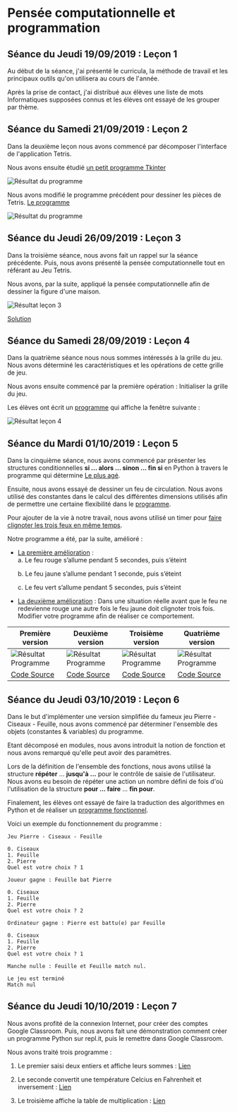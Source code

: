 # Pensée computationnelle et programmation

## Séance du Jeudi 19/09/2019 : Leçon 1

Au début de la séance, j'ai présenté le curricula, la méthode de travail et les principaux outils qu'on utilisera au cours de l'année.

Après la prise de contact, j'ai distribué aux élèves une liste de mots Informatiques supposées connus et les élèves ont essayé de les grouper par thème.

## Séance du Samedi 21/09/2019 : Leçon 2

Dans la deuxième leçon nous avons commencé par décomposer l'interface de l'application Tetris.

Nous avons ensuite étudié [un petit programme Tkinter](./Lecon_02/question_7.py)

![Résultat du programme](./images/lecon_02_q7.png)

Nous avons modifié le programme précédent pour dessiner les pièces de Tetris. [Le programme](./Lecon_02/question_8.py)

![Résultat du programme](./images/lecon_02_q8.png)

## Séance du Jeudi 26/09/2019 : Leçon 3

Dans la troisième séance, nous avons fait un rappel sur la séance précédente. Puis, nous avons présenté la pensée computationnelle tout en référant au Jeu Tetris.

Nous avons, par la suite, appliqué la pensée computationnelle afin de dessiner la figure d'une maison.

![Résultat leçon 3](./images/lecon_03.PNG)

[Solution](./Lecon_3/question_3.py)

## Séance du Samedi 28/09/2019 : Leçon 4

Dans la quatrième séance nous nous sommes intéressés à la grille du jeu. Nous avons déterminé les caractéristiques et les opérations de cette grille de jeu. 

Nous avons ensuite commencé par la première opération : Initialiser la grille du jeu.

Les élèves ont écrit un [programme](./Lecon_04/programme_v01.py) qui affiche la fenêtre suivante :

![Résultat leçon 4](./images/lecon_04.PNG)

## Séance du Mardi 01/10/2019 : Leçon 5

Dans la cinquième séance, nous avons commencé par présenter les structures conditionnelles **si ... alors ... sinon ... fin si** en Python à travers le programme qui détermine [Le plus agé](./Lecon_05/plus_age.py).

Ensuite, nous avons essayé de dessiner un feu de circulation. Nous avons utilisé des constantes dans le calcul des différentes dimensions utilisés afin de permettre une certaine flexibilité dans le [programme](./Lecon_05/programme_v02.py).


Pour ajouter de la vie à notre travail, nous avons utilisé un timer pour [faire clignoter les trois feux en même temps](./Lecon_05/programme_v03.py).

Notre programme a été, par la suite, amélioré :

* [La première amélioration](./Lecon_05/programme_v04.py) :         
  a. Le feu rouge s’allume pendant 5 secondes, puis s’éteint

  b. Le feu jaune s’allume pendant 1 seconde, puis s’éteint

  c. Le feu vert s’allume pendant 5 secondes, puis s’éteint

* [La deuxième amélioration](./Lecon_05/programme_v05.py) : Dans une situation réelle avant que le feu ne redevienne rouge une autre fois le feu jaune doit clignoter trois fois. Modifier votre programme afin de réaliser ce comportement.


| Première version | Deuxième version | Troisième version | Quatrième version |
| ---------------- | ---------------- | ----------------- | ----------------- |
| ![Résultat Programme](./images/lecon_05_01.PNG) | ![Résultat Programme](./images/lecon_05_02.gif) | ![Résultat Programme](./images/lecon_05_03.gif) | ![Résultat Programme](./images/lecon_05_04.gif) |
| [Code Source](./Lecon_05/programme_v02.py) | [Code Source](./Lecon_05/programme_v03.py) | [Code Source](./Lecon_05/programme_v04.py) | [Code Source](./Lecon_05/programme_v05.py) |


## Séance du Jeudi 03/10/2019 : Leçon 6

Dans le but d'implémenter une version simplifiée du fameux jeu Pierre - Ciseaux - Feuille, nous avons commencé par déterminer l'ensemble des objets (constantes & variables) du programme.

Etant décomposé en modules, nous avons introduit la notion de fonction et nous avons remarqué qu'elle peut avoir des paramètres.

Lors de la définition de l'ensemble des fonctions, nous avons utilisé la structure **répéter** ... **jusqu'à ...** pour le contrôle de saisie de l'utilisateur. Nous avons eu besoin de répéter une action un nombre défini de fois d'où l'utilisation de la structure **pour ... faire** ... **fin pour**.

Finalement, les élèves ont essayé de faire la traduction des algorithmes en Python et de réaliser un [programme fonctionnel](./Lecon_06/pcf.py).

Voici un exemple du fonctionnement du programme :

```
Jeu Pierre - Ciseaux - Feuille

0. Ciseaux
1. Feuille
2. Pierre
Quel est votre choix ? 1

Joueur gagne : Feuille bat Pierre

0. Ciseaux
1. Feuille
2. Pierre
Quel est votre choix ? 2

Ordinateur gagne : Pierre est battu(e) par Feuille

0. Ciseaux
1. Feuille
2. Pierre
Quel est votre choix ? 1

Manche nulle : Feuille et Feuille match nul.

Le jeu est terminé
Match nul
```

## Séance du Jeudi 10/10/2019 : Leçon 7

Nous avons profité de la connexion Internet, pour créer des comptes Google Classroom. Puis, nous avons fait une démonstration comment créer un programme Python sur repl.it, puis le remettre dans Google Classroom. 

Nous avons traité trois programme :

1. Le premier saisi deux entiers et affiche leurs sommes : [Lien](./Lecon_07/exercice01.py)

2. Le seconde convertit une température Celcius en Fahrenheit et inversement : [Lien](./Lecon_07/exercice02.py)

3. Le troisième affiche la table de multiplication : [Lien](./Lecon_07/exercice03.py)


